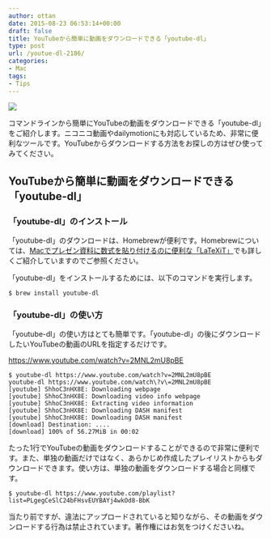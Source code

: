 ```yaml
---
author: ottan
date: 2015-08-23 06:53:14+00:00
draft: false
title: YouTubeから簡単に動画をダウンロードできる「youtube-dl」
type: post
url: /youtue-dl-2186/
categories:
- Mac
tags:
- Tips
---
```


![](/images/2015/08/150823-55d96dac3037b.jpg)






コマンドラインから簡単にYouTubeの動画をダウンロードできる「youtube-dl」をご紹介します。ニコニコ動画やdailymotionにも対応しているため、非常に便利なツールです。YouTubeからダウンロードする方法をお探しの方はぜひ使ってみてください。



## YouTubeから簡単に動画をダウンロードできる「youtube-dl」









### 「youtube-dl」のインストール





「youtube-dl」のダウンロードは、Homebrewが便利です。Homebrewについては、[Macでプレゼン資料に数式を貼り付けるのに便利な「LaTeXiT」](https://ottan.xyz/mac-latex-presentation-92/)でも詳しくご紹介していますのでご参照ください。





「youtube-dl」をインストールするためには、以下のコマンドを実行します。




    
    $ brew install youtube-dl





### 「youtube-dl」の使い方





「youtube-dl」の使い方はとても簡単です。「youtube-dl」の後にダウンロードしたいYouTubeの動画のURLを指定するだけです。



https://www.youtube.com/watch?v=2MNL2mU8pBE


    
    $ youtube-dl https://www.youtube.com/watch?v=2MNL2mU8pBE
    youtube-dl https://www.youtube.com/watch\?v\=2MNL2mU8pBE
    [youtube] ShhoC3nHX8E: Downloading webpage
    [youtube] ShhoC3nHX8E: Downloading video info webpage
    [youtube] ShhoC3nHX8E: Extracting video information
    [youtube] ShhoC3nHX8E: Downloading DASH manifest
    [youtube] ShhoC3nHX8E: Downloading DASH manifest
    [download] Destination: ....
    [download] 100% of 56.27MiB in 00:02





たった1行でYouTubeの動画をダウンロードすることができるので非常に便利です。また、単独の動画だけではなく、あらかじめ作成したプレイリストからもダウンロードできます。使い方は、単独の動画をダウンロードする場合と同様です。




    
    $ youtube-dl https://www.youtube.com/playlist?list=PLgegCeSlC24bFHsvEUYBAYj4wkOd8-BbK





当たり前ですが、違法にアップロードされていると知りながら、その動画をダウンロードする行為は禁止されています。著作権にはお気をつけくださいね。
